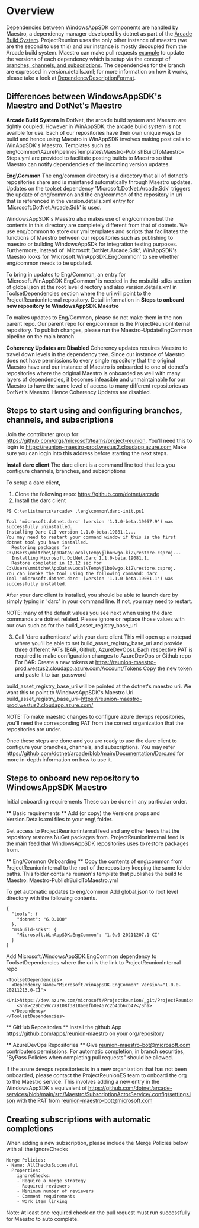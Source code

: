 # Overview
Dependencies between WindowsAppSDK components are handled by Maestro, a dependency manager 
developed by dotnet as part of the [Arcade Build System](https://github.com/dotnet/arcade). 
ProjectReunion uses the only other instance of maestro (we are the second to use this) and our 
instance is mostly decoupled from the Arcade build system. Maestro can make pull requests [example](https://dev.azure.com/microsoft/ProjectReunion/_git/ProjectReunionInternal/pullrequest/6073284) 
to update the versions of each dependency which is setup via the concept of [branches, channels, and subscriptions](https://github.com/dotnet/arcade/blob/main/Documentation/BranchesChannelsAndSubscriptions.md). The dependencies for the branch are expressed in version.details.xml; for more information on how it works, please take a look at [DependencyDescriptionFormat](https://github.com/dotnet/arcade/blob/main/Documentation/DependencyDescriptionFormat.md).

## Differences between WindowsAppSDK's Maestro and DotNet's Maestro
**Arcade Build System**
In DotNet, the arcade build system and Maestro are tightly coupled. However in WinAppSDK, the arcade build
system is not availble for use. Each of our repositories have their own unique ways to build and hence
using Maestro in WinAppSDK involves making post calls to WinAppSDK's Maestro. 
Templates such as eng\common\AzurePipelinesTemplates\Maestro-PublishBuildToMaestro-Steps.yml are provided
to facilitate posting builds to Maestro so that Maestro can notify dependencies of the incoming version updates.

**Eng\Common**
The eng/common directory is a directory that all of dotnet's repositories share and is maintaned 
automatically through Maestro updates. Updates on the toolset dependency 'Microsoft.DotNet.Arcade.Sdk' 
triggers the update of eng/common and the eng/common of the repository in uri that is referenced in the 
version.details.xml entry for 'Microsoft.DotNet.Arcade.Sdk' is used. 

WindowsAppSDK's Maestro also makes use of eng/common but the contents in this directory are completely 
different from that of dotnets. We use eng/common to store our yml templates and scripts that facilitates
the functions of Maestro between our repositories such as publishing to maestro or building WindowsAppSDk
for integration testing purposes. Furthermore, instead of 'Microsoft.DotNet.Arcade.Sdk', 
WinAppSDK's Maestro looks for 'Microsoft.WinAppSDK.EngCommon' to see whether eng/common needs to be updated.

To bring in updates to Eng/Common, an entry for 'Microsoft.WinAppSDK.EngCommon' is needed in the 
msbuild-sdks section of global.json at the root level directory and also version.details.xml
in ToolsetDependencies section where the uri will point to the ProjectReunionInternal repository.
Detail information in **Steps to onboard new repository to WindowsAppSDK Maestro**

To makes updates to Eng/Common, please do not make them in the non parent repo. Our parent repo for eng/common
is the ProjectReunionInternal repository.
To publish changes, please run the Maestro-UpdateEngCommon pipeline on the main branch. 

**Coherency Updates are Disabled**
Coherency updates requires Maestro to travel down levels in the dependency tree. 
Since our instance of Maestro does not have permissions to every single repository that the 
original Maestro have and our instance of Maestro is onboarded to one of dotnet's 
repositories where the original Maestro is onboarded as well with many layers of dependencies,
it becomes infeasible and unmaintainable for our Maestro to have the same level of access to 
many different repositories as DotNet's Maestro. Hence Coherency Updates are disabled. 

## Steps to start using and configuring branches, channels, and subscriptions
Join the contributer group for https://github.com/orgs/microsoft/teams/project-reunion. 
You'll need this to login to https://reunion-maestro-prod.westus2.cloudapp.azure.com
Make sure you can login into this address before starting the next steps.

**Install darc client**
The darc client is a command line tool that lets you configure channels, branches, and subscriptions

To setup a darc client,
1) Clone the following repo: https://github.com/dotnet/arcade
2) Install the darc client
```
PS C:\enlistments\arcade> .\eng\common\darc-init.ps1

Tool 'microsoft.dotnet.darc' (version '1.1.0-beta.19057.9') was successfully uninstalled.
Installing Darc CLI version 1.1.0-beta.19081.1...
You may need to restart your command window if this is the first dotnet tool you have installed.
  Restoring packages for C:\Users\mmitche\AppData\Local\Temp\jlbo0wgo.ki2\restore.csproj...
  Installing Microsoft.DotNet.Darc 1.1.0-beta.19081.1.
  Restore completed in 13.12 sec for C:\Users\mmitche\AppData\Local\Temp\jlbo0wgo.ki2\restore.csproj.
You can invoke the tool using the following command: darc
Tool 'microsoft.dotnet.darc' (version '1.1.0-beta.19081.1') was successfully installed.
```
After your darc client is installed, you should be able to launch darc by simply typing in 'darc' 
in your command line.
If not, you may need to restart.

NOTE: many of the default values you see next when using the darc commands are dotnet related. 
Please ignore or replace those values with our own such as for the build_asset_registry_base_uri

3) Call 'darc authenticate' with your darc client
This will open up a notepad where you'll be able to set build_asset_registry_base_uri and provide
three different PATs (BAR, Github, AzureDevOps). 
Each respective PAT is required to make configuration changes to AzureDevOps or Github repo
For BAR:
Create a new tokens at https://reunion-maestro-prod.westus2.cloudapp.azure.com/Account/Tokens
Copy the new token and paste it to bar_password

build_asset_registry_base_uri will be pointed at the dotnet's maestro uri. We want this to point to 
WindowsAppSDK's Maestro Uri.
build_asset_registry_base_uri=https://reunion-maestro-prod.westus2.cloudapp.azure.com/

NOTE: To make maestro changes to configure azure devops repositories, you'll need the corresponding
PAT from the correct organization that the repositories are under. 

Once these steps are done and you are ready to use the darc client to configure your branches, 
channels, and subscriptions.
You may refer https://github.com/dotnet/arcade/blob/main/Documentation/Darc.md for more in-depth 
information on how to use it. 

## Steps to onboard new repository to WindowsAppSDK Maestro
Initial onboarding requirements
These can be done in any particular order. 

** Basic requirements **
Add (or copy) the Versions.props and Version.Details.xml files to your eng\ folder.

Get access to ProjectReunionInternal feed and any other feeds that the repository restores NuGet packages
from. ProjectReunionInternal feed is the main feed that WindowsAppSDK repositories uses to restore packages from. 

** Eng/Common Onboarding **
Copy the contents of eng\common from ProjectReunionInternal to the root of the repository keeping the same folder paths.
This folder contains reunion's template that publishes the build to Maestro: Maestro-PublishBuildToMaestro.yml

To get automatic updates to eng/common
Add global.json to root level directory with the following contents.
```
{
  "tools": {
    "dotnet": "6.0.100"
  },
  "msbuild-sdks": {
    "Microsoft.WinAppSDK.EngCommon": "1.0.0-20211207.1-CI"
  }
}
```
Add Microsoft.WindowsAppSDK.EngCommon dependency to ToolsetDependencies where the uri is the link to
ProjectReunionInternal repo
```
<ToolsetDependencies>
  <Dependency Name="Microsoft.WinAppSDK.EngCommon" Version="1.0.0-20211213.0-CI">
    <Uri>https://dev.azure.com/microsoft/ProjectReunion/_git/ProjectReunionInternal</Uri>
    <Sha>c29bc59c779108f3818a0efb0e467c2b4bb6cb47</Sha>
  </Dependency>
</ToolsetDependencies>
```

** GitHub Repositories **
Install the github App https://github.com/apps/reunion-maestro on your org/repository

** AzureDevOps Repositories **
Give reunion-maestro-bot@microsoft.com contributers permissions.
For automatic completion, in branch securities, "ByPass Policies when completing pull requests" should be allowed.

If the azure devops repositories is in a new organization that has not been onboarded, please contact the 
ProjectReunionES team to onboard the org to the Maestro service. 
This involves adding a new entry in the WindowsAppSDK's equivalent of 
https://github.com/dotnet/arcade-services/blob/main/src/Maestro/SubscriptionActorService/.config/settings.json
with the PAT from reunion-maestro-bot@microsoft.com

## Creating subscriptions with automatic completions ##
When adding a new subscription, please include the Merge Policies below with all the ignoreChecks 
```
Merge Policies:
- Name: AllChecksSuccessful
  Properties:
    ignoreChecks:
    - Require a merge strategy
    - Required reviewers
    - Minimum number of reviewers
    - Comment requirements
    - Work item linking
```
Note: At least one required check on the pull request must run successfully for Maestro to auto complete. 

